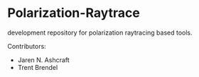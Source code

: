 # Polarization-Raytrace
development repository for polarization raytracing based tools.

Contributors:
- Jaren N. Ashcraft
- Trent Brendel

